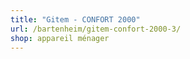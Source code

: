 ```yaml
---
title: "Gitem - CONFORT 2000"
url: /bartenheim/gitem-confort-2000-3/
shop: appareil ménager
---
```

